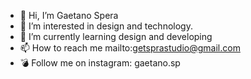 - 👋 Hi, I’m Gaetano Spera
- 👀 I’m interested in design and technology.
- 🌱 I’m currently learning design and developing
- 📫 How to reach me mailto:getsprastudio@gmail.com
- 💣 Follow me on instagram: gaetano.sp
